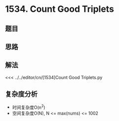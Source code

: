 # 1534. Count Good Triplets

## 题目
<!--@include: ../../editor/cn/doc/content/[1534]Count Good Triplets.md-->

## 思路

## 解法
<<< ../../editor/cn/[1534]Count Good Triplets.py

## 复杂度分析
- 时间复杂度O(n<sup>2</sup>)
- 空间复杂度O(N), N <= max(nums) <= 1002